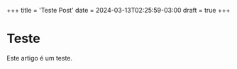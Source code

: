 +++
title = 'Teste Post'
date = 2024-03-13T02:25:59-03:00
draft = true
+++

# Teste

Este artigo é um teste.

